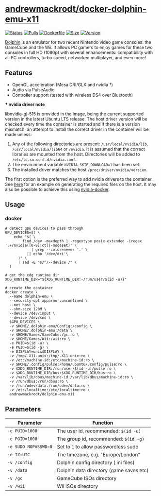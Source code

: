 # [andrewmackrodt/docker-dolphin-emu-x11](https://github.com/andrewmackrodt/dockerfiles/tree/master/dolphin-emu-x11)

[![Status](https://jenkins.mackrodt.io/buildStatus/icon?job=dockerfiles%2Fdolphin-emu-x11)][status]
[![Pulls](https://img.shields.io/docker/pulls/andrewmackrodt/dolphin-emu-x11.svg)][pulls]
[![Dockerfile](https://img.shields.io/github/size/andrewmackrodt/dockerfiles/dolphin-emu-x11/Dockerfile.svg?label=dockerfile)][dockerfile]
[![Size](https://img.shields.io/docker/image-size/andrewmackrodt/dolphin-emu-x11)][size]
[![Version](https://img.shields.io/docker/v/andrewmackrodt/dolphin-emu-x11)][version]

[status]: https://jenkins.mackrodt.io/job/dockerfiles/job/dolphin-emu-x11/
[pulls]: https://hub.docker.com/r/andrewmackrodt/dolphin-emu-x11
[dockerfile]: https://github.com/andrewmackrodt/dockerfiles/blob/master/dolphin-emu-x11/Dockerfile
[size]: https://microbadger.com/images/andrewmackrodt/dolphin-emu-x11
[version]: https://hub.docker.com/r/andrewmackrodt/dolphin-emu-x11/tags

[Dolphin](https://dolphin-emu.org/) is an emulator for two recent Nintendo video
game consoles: the GameCube and the Wii. It allows PC gamers to enjoy games for
these two consoles in full HD (1080p) with several enhancements: compatibility
with all PC controllers, turbo speed, networked multiplayer, and even more! 

## Features

* OpenGL acceleration (Mesa DRI/GLX and nvidia †)
* Audio via PulseAudio
* Controller support (tested with wireless DS4 over Bluetooth)

**† nvidia driver note**

libnvidia-gl-515 is provided in the image, being the current supported version
in the latest Ubuntu LTS release. The host driver version will be checked every
time the container is started and if there is a version mismatch, an attempt
to install the correct driver in the container will be made unless:

1. Any of the following directories are present: `/usr/local/nvidia/lib`,
   `/usr/local/nvidia/lib64` or `/nvidia`. It is assumed that the correct
   libraries are mounted from the host. Directories will be added to
   `/etc/ld.so.conf.d/nvidia.conf`.
2. The environment variable `NVIDIA_SKIP_DOWNLOAD=1` has been set.
3. The installed driver matches the host `/proc/driver/nvidia/version`.

The first option is the preferred way to add nvidia drivers to the container.
See [here][gist] for an example on generating the required files on the host.
It may also be possible to achieve this using [nvidia-docker][nvidia-docker].

[gist]: https://gist.github.com/andrewmackrodt/e5f9eaf63c9296db73901796bc46a3f8
[nvidia-docker]: https://github.com/NVIDIA/nvidia-docker

## Usage
<span data-message="dockerhub formatting fix"></span>
### docker

```
# detect gpu devices to pass through
GPU_DEVICES=$( \
    echo "$( \
        find /dev -maxdepth 1 -regextype posix-extended -iregex '.+/nvidia([0-9]|ctl|-modeset)' \
            | grep --color=never '.' \
          || echo '/dev/dri'\
      )" \
      | sed -E "s/^/--device /" \
  )

# get the xdg runtime dir
XDG_RUNTIME_DIR="${XDG_RUNTIME_DIR:-/run/user/$(id -u)}"

# create the container
docker create \
  --name dolphin-emu \
  --security-opt apparmor:unconfined \
  --net host \
  --shm-size 128M \
  --device /dev/input \
  --device /dev/snd \
  $GPU_DEVICES \
  -v $HOME/.dolphin-emu/Config:/config \
  -v $HOME/.dolphin-emu:/data \
  -v $HOME/Games/GameCube:/gc:ro \
  -v $HOME/Games/Wii:/wii:ro \
  -e PUID=$(id -u) \
  -e PGID=$(id -g) \
  -e DISPLAY=unix$DISPLAY \
  -v /tmp/.X11-unix:/tmp/.X11-unix:ro \
  -v /etc/machine-id:/etc/machine-id:ro \
  -v $HOME/.config/pulse:/home/ubuntu/.config/pulse:ro \
  -v $XDG_RUNTIME_DIR:/run/user/$(id -u)/pulse:ro \
  -v $XDG_RUNTIME_DIR/bus:$XDG_RUNTIME_DIR/bus:ro \
  -v /var/lib/dbus/machine-id:/var/lib/dbus/machine-id:ro \
  -v /run/dbus:/run/dbus:ro \
  -v /run/udev/data:/run/udev/data:ro \
  -v /etc/localtime:/etc/localtime:ro \
  andrewmackrodt/dolphin-emu-x11
```

## Parameters

| Parameter | Function |
| --- | --- |
| `-e PUID=1000` | The user id, recommended: `$(id -u)` |
| `-e PGID=1000` | The group id, recommended: `$(id -g)` |
| `-e SUDO_NOPASSWD=0` | Set to `1` to allow passwordless sudo |
| `-e TZ=UTC` | The timezone, e.g. "Europe/London" |
| `-v /config` | Dolphin config directory (.ini files) |
| `-v /data` | Dolphin data directory (game saves etc) |
| `-v /gc` | GameCube ISOs directory |
| `-v /wii` | Wii ISOs directory |
